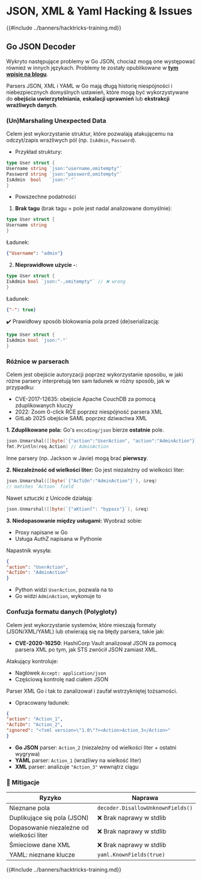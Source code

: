# JSON, XML & Yaml Hacking & Issues

{{#include ../banners/hacktricks-training.md}}

## Go JSON Decoder

Wykryto następujące problemy w Go JSON, chociaż mogą one występować również w innych językach. Problemy te zostały opublikowane w [**tym wpisie na blogu**](https://blog.trailofbits.com/2025/06/17/unexpected-security-footguns-in-gos-parsers/).

Parsers JSON, XML i YAML w Go mają długą historię niespójności i niebezpiecznych domyślnych ustawień, które mogą być wykorzystywane do **obejścia uwierzytelniania**, **eskalacji uprawnień** lub **ekstrakcji wrażliwych danych**.

### (Un)Marshaling Unexpected Data

Celem jest wykorzystanie struktur, które pozwalają atakującemu na odczyt/zapis wrażliwych pól (np. `IsAdmin`, `Password`).

- Przykład struktury:
```go
type User struct {
Username string `json:"username,omitempty"`
Password string `json:"password,omitempty"`
IsAdmin  bool   `json:"-"`
}
```
- Powszechne podatności

1. **Brak tagu** (brak tagu = pole jest nadal analizowane domyślnie):
```go
type User struct {
Username string
}
```
Ładunek:
```json
{"Username": "admin"}
```
2. **Nieprawidłowe użycie `-`**:
```go
type User struct {
IsAdmin bool `json:"-,omitempty"` // ❌ wrong
}
```
Ładunek:
```json
{"-": true}
```
✔️ Prawidłowy sposób blokowania pola przed (de)serializacją:
```go
type User struct {
IsAdmin bool `json:"-"`
}
```
### Różnice w parserach

Celem jest obejście autoryzacji poprzez wykorzystanie sposobu, w jaki różne parsery interpretują ten sam ładunek w różny sposób, jak w przypadku:
- CVE-2017-12635: obejście Apache CouchDB za pomocą zduplikowanych kluczy
- 2022: Zoom 0-click RCE poprzez niespójność parsera XML
- GitLab 2025 obejście SAML poprzez dziwactwa XML


**1. Zduplikowane pola:**
Go's `encoding/json` bierze **ostatnie** pole.
```go
json.Unmarshal([]byte(`{"action":"UserAction", "action":"AdminAction"}`), &req)
fmt.Println(req.Action) // AdminAction
```
Inne parsery (np. Jackson w Javie) mogą brać **pierwszy**.

**2. Niezależność od wielkości liter:**
Go jest niezależny od wielkości liter:
```go
json.Unmarshal([]byte(`{"AcTiOn":"AdminAction"}`), &req)
// matches `Action` field
```
Nawet sztuczki z Unicode działają:
```go
json.Unmarshal([]byte(`{"aKtionſ": "bypass"}`), &req)
```
**3. Niedopasowanie między usługami:**
Wyobraź sobie:
- Proxy napisane w Go
- Usługa AuthZ napisana w Pythonie

Napastnik wysyła:
```json
{
"action": "UserAction",
"AcTiOn": "AdminAction"
}
```
- Python widzi `UserAction`, pozwala na to
- Go widzi `AdminAction`, wykonuje to


### Confuzja formatu danych (Polygloty)

Celem jest wykorzystanie systemów, które mieszają formaty (JSON/XML/YAML) lub otwierają się na błędy parsera, takie jak:
- **CVE-2020-16250**: HashiCorp Vault analizował JSON za pomocą parsera XML po tym, jak STS zwrócił JSON zamiast XML.

Atakujący kontroluje:
- Nagłówek `Accept: application/json`
- Częściową kontrolę nad ciałem JSON

Parser XML Go i tak to zanalizował i zaufał wstrzykniętej tożsamości.

- Opracowany ładunek:
```json
{
"action": "Action_1",
"AcTiOn": "Action_2",
"ignored": "<?xml version=\"1.0\"?><Action>Action_3</Action>"
}
```
- **Go JSON** parser: `Action_2` (niezależny od wielkości liter + ostatni wygrywa)
- **YAML** parser: `Action_1` (wrażliwy na wielkość liter)
- **XML** parser: analizuje `"Action_3"` wewnątrz ciągu


### 🔐 Mitigacje

| Ryzyko                     | Naprawa                               |
|-----------------------------|---------------------------------------|
| Nieznane pola              | `decoder.DisallowUnknownFields()`     |
| Duplikujące się pola (JSON) | ❌ Brak naprawy w stdlib               |
| Dopasowanie niezależne od wielkości liter | ❌ Brak naprawy w stdlib               |
| Śmieciowe dane XML         | ❌ Brak naprawy w stdlib               |
| YAML: nieznane klucze      | `yaml.KnownFields(true)`              |


{{#include ../banners/hacktricks-training.md}}
